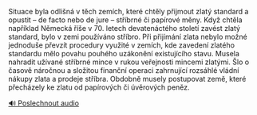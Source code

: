 
Situace byla odlišná v těch zemích, které chtěly přijmout zlatý standard a opustit – de facto nebo de jure – stříbrné či papírové měny. Když chtěla například Německá říše v 70. letech devatenáctého století zavést zlatý standard, bylo v zemi používáno stříbro. Při přijímání zlata nebylo možné jednoduše převzít procedury využité v zemích, kde zavedení zlatého standardu mělo povahu pouhého uzákonění existujícího stavu. Musela nahradit užívané stříbrné mince v rukou veřejnosti mincemi zlatými. Šlo o časově náročnou a složitou finanční operaci zahrnující rozsáhlé vládní nákupy zlata a prodeje stříbra. Obdobně musely postupovat země, které přecházely ke zlatu od papírových či úvěrových peněz.

[🔊 Poslechnout audio](/data/7-paragraphs/audio/chapter_155/para_006-Situace-byla-odlin-v-tch-zemch-kter-chtly-p.mp3)
